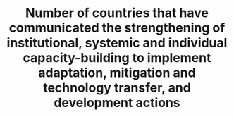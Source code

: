 ---
data_non_statistical: false
date_metadata_updated: January 2018 (Kali Kong)
goal_meta_link: http://unstats.un.org/sdgs/files/metadata-compilation/Metadata-Goal-13.pdf
goal_meta_link_page: 12
graph: binary
graph_status_notes: graphed
graph_title: Has the US implemented programs to build capacity to implement adaptation,
  mitigation, technology transfer and development related to climate events?
graph_type: line
graph_type_description: null
has_metadata: true
indicator: 13.3.2
indicator_name: Number of countries that have communicated the strengthening of institutional,
  systemic and individual capacity-building to implement adaptation, mitigation and
  technology transfer, and development actions
indicator_sort_order: 13.03.02
indicator_variable: null
layout: indicator
periodicity: Annual
permalink: /13-3-2/
published: true
reporting_status: complete
sdg_goal: 13
source_active_1: true
source_agency_staff_name_1: 'Julia Meisel, Department of State '
source_notes_1: null
source_title_1: null
source_url_1: https://www.whitehouse.gov/the-press-office/2015/08/19/resilience-americorps-announces-ten-cities-its-pilot-program-support
target: Improve education, awareness-raising and human and institutional capacity
  on climate change mitigation, adaptation, impact reduction and early warning.
target_id: '13.3'
title: Number of countries that have communicated the strengthening of institutional,
  systemic and individual capacity-building to implement adaptation, mitigation and
  technology transfer, and development actions
un_custodial_agency: 'UNFCCC, UNESCO-UIS (Partnering Agencies: UNEP, WHO, WMO, FAO)'
un_designated_tier: '3'
unit_of_measure: Yes/No
us_method_of_computation: 'There are many programs throughout the United States that
  build capacity to implement adaptation, mitigation and technology transfer, and
  development actions, including at the federal level. For example, the Resilience
  Americorps program which recruits, trains, and embeds Americorps members in ten
  communities across the country to increase civic engagement and community resilience
  in low-income areas, and help those communities develop plans for becoming more
  resilient to any number of shocks and stresses, including better preparations for
  extreme weather events.  For more information: https://www.whitehouse.gov/the-press-office/2015/08/19/resilience-americorps-announces-ten-cities-its-pilot-program-support'
variable_description: null
variable_notes: null
---